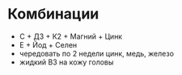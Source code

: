 # Комбинации
- С + Д3 + К2 + Магний + Цинк
- Е + Йод + Селен
- чередовать по 2 недели цинк, медь, железо
- жидкий B3 на кожу головы 